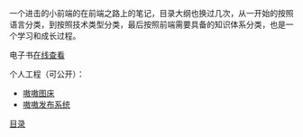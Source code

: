 一个进击的小前端的在前端之路上的笔记，目录大纲也换过几次，从一开始的按照语言分类，到按照技术类型分类，最后按照前端需要具备的知识体系分类，也是一个学习和成长过程。

电子书[在线查看](https://xia-ao.gitbook.io/notes)

个人工程（可公开）：
- [嗷嗷图床](https://img.xiaao.xin)
- [嗷嗷发布系统](https://wukong.xiaao.xin)

[目录](SUMMARY.md)










